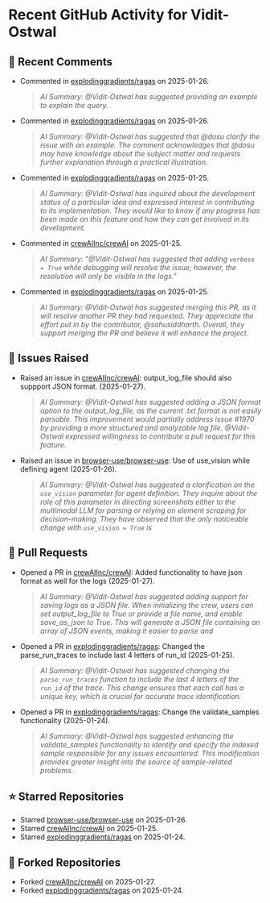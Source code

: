 # Recent GitHub Activity for Vidit-Ostwal

## 💬 Recent Comments
- Commented in [explodinggradients/ragas](https://github.com/explodinggradients/ragas/issues/1882#issuecomment-2614335490) on 2025-01-26.
  > *AI Summary: @Vidit-Ostwal has suggested providing an example to explain the query.*
- Commented in [explodinggradients/ragas](https://github.com/explodinggradients/ragas/issues/1882#issuecomment-2614334336) on 2025-01-26.
  > *AI Summary: @Vidit-Ostwal has suggested that @dosu clarify the issue with an example. The comment acknowledges that @dosu may have knowledge about the subject matter and requests further explanation through a practical illustration.*
- Commented in [explodinggradients/ragas](https://github.com/explodinggradients/ragas/issues/1797#issuecomment-2614050877) on 2025-01-25.
  > *AI Summary: @Vidit-Ostwal has inquired about the development status of a particular idea and expressed interest in contributing to its implementation. They would like to know if any progress has been made on this feature and how they can get involved in its development.*
- Commented in [crewAIInc/crewAI](https://github.com/crewAIInc/crewAI/issues/1970#issuecomment-2613994381) on 2025-01-25.
  > *AI Summary: "@Vidit-Ostwal has suggested that adding `verbose = True` while debugging will resolve the issue; however, the resolution will only be visible in the logs."*
- Commented in [explodinggradients/ragas](https://github.com/explodinggradients/ragas/pull/1881#issuecomment-2613963202) on 2025-01-25.
  > *AI Summary: @Vidit-Ostwal has suggested merging this PR, as it will resolve another PR they had requested. They appreciate the effort put in by the contributor, @sahusiddharth. Overall, they support merging the PR and believe it will enhance the project.*

## 🐛 Issues Raised
- Raised an issue in [crewAIInc/crewAI](https://github.com/crewAIInc/crewAI/issues/1984): output_log_file should also suppport JSON format. (2025-01-27).
  > *AI Summary: @Vidit-Ostwal has suggested adding a JSON format option to the output_log_file, as the current .txt format is not easily parsable. This improvement would partially address issue #1970 by providing a more structured and analyzable log file. @Vidit-Ostwal expressed willingness to contribute a pull request for this feature.*
- Raised an issue in [browser-use/browser-use](https://github.com/browser-use/browser-use/issues/407): Use of use_vision while defining agent (2025-01-26).
  > *AI Summary: @Vidit-Ostwal has suggested a clarification on the `use_vision` parameter for agent definition. They inquire about the role of this parameter in directing screenshots either to the multimodal LLM for parsing or relying on element scraping for decision-making. They have observed that the only noticeable change with `use_vision = True` is*

## 🚀 Pull Requests
- Opened a PR in [crewAIInc/crewAI](https://github.com/crewAIInc/crewAI/pull/1985): Added functionality to have json format as well for the logs (2025-01-27).
  > *AI Summary: @Vidit-Ostwal has suggested adding support for saving logs as a JSON file. When initializing the crew, users can set output_log_file to True or provide a file name, and enable save_as_json to True. This will generate a JSON file containing an array of JSON events, making it easier to parse and*
- Opened a PR in [explodinggradients/ragas](https://github.com/explodinggradients/ragas/pull/1880): Changed the parse_run_traces to include last 4 letters of run_id (2025-01-25).
  > *AI Summary: @Vidit-Ostwal has suggested changing the `parse_run_traces` function to include the last 4 letters of the `run_id` of the trace. This change ensures that each call has a unique key, which is crucial for accurate trace identification.*
- Opened a PR in [explodinggradients/ragas](https://github.com/explodinggradients/ragas/pull/1879): Change the validate_samples functionality (2025-01-24).
  > *AI Summary: @Vidit-Ostwal has suggested enhancing the validate_samples functionality to identify and specify the indexed sample responsible for any issues encountered. This modification provides greater insight into the source of sample-related problems.*

## ⭐ Starred Repositories
- Starred [browser-use/browser-use](https://github.com/browser-use/browser-use) on 2025-01-26.
- Starred [crewAIInc/crewAI](https://github.com/crewAIInc/crewAI) on 2025-01-25.
- Starred [explodinggradients/ragas](https://github.com/explodinggradients/ragas) on 2025-01-24.

## 🍴 Forked Repositories
- Forked [crewAIInc/crewAI](https://github.com/Vidit-Ostwal/crewAI) on 2025-01-27.
- Forked [explodinggradients/ragas](https://github.com/Vidit-Ostwal/ragas) on 2025-01-24.
